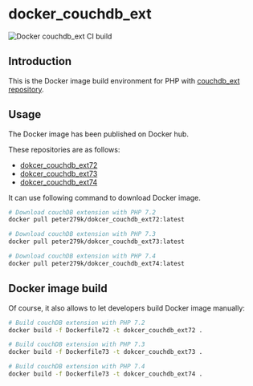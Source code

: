# docker_couchdb_ext
![Docker couchdb_ext CI build](https://github.com/peter279k/docker_couchdb_ext/workflows/Docker%20couchdb_ext%20CI%20build/badge.svg?branch=master)

## Introduction

This is the Docker image build environment for PHP with [couchdb_ext repository](https://github.com/ace411/couchdb_ext).

## Usage

The Docker image has been published on Docker hub.

These repositories are as follows:

- [dokcer_couchdb_ext72](https://hub.docker.com/repository/docker/peter279k/dokcer_couchdb_ext72)
- [dokcer_couchdb_ext73](https://hub.docker.com/repository/docker/peter279k/dokcer_couchdb_ext73)
- [dokcer_couchdb_ext74](https://hub.docker.com/repository/docker/peter279k/dokcer_couchdb_ext74)

It can use following command to download Docker image.

```BASH
# Download couchDB extension with PHP 7.2
docker pull peter279k/dokcer_couchdb_ext72:latest

# Download couchDB extension with PHP 7.3
docker pull peter279k/dokcer_couchdb_ext73:latest

# Download couchDB extension with PHP 7.4
docker pull peter279k/dokcer_couchdb_ext74:latest
```

## Docker image build

Of course, it also allows to let developers build Docker image manually:

```BASH
# Build couchDB extension with PHP 7.2
docker build -f Dockerfile72 -t dokcer_couchdb_ext72 .

# Build couchDB extension with PHP 7.3
docker build -f Dockerfile73 -t dokcer_couchdb_ext73 .

# Build couchDB extension with PHP 7.4
docker build -f Dockerfile73 -t dokcer_couchdb_ext74 .
```
